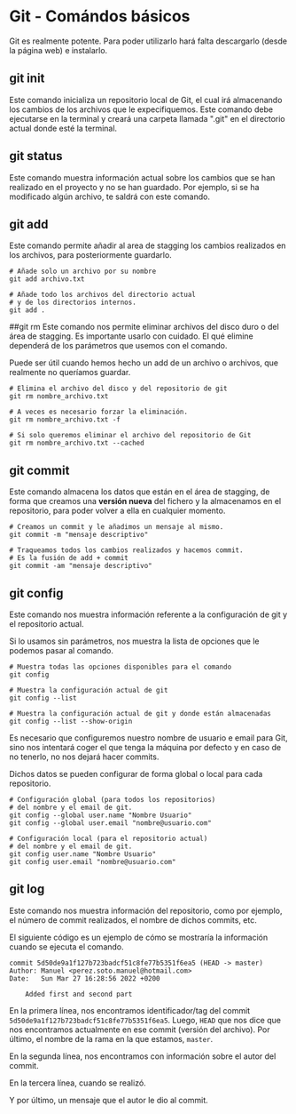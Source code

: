 # Git - Comándos básicos
Git es realmente potente. Para poder utilizarlo hará falta descargarlo (desde la página web) e instalarlo.

## git init
Este comando inicializa un repositorio local de Git, el cual irá almacenando los cambios de los archivos que le expecifiquemos.
Este comando debe ejecutarse en la terminal y creará una carpeta llamada ".git" en el directorio actual donde esté la terminal.

## git status
Este comando muestra información actual sobre los cambios que se han realizado en el proyecto y no se han guardado. Por ejemplo, si se ha modificado algún archivo, te saldrá con este comando.

## git add
Este comando permite añadir al area de stagging los cambios realizados en los archivos, para posteriormente guardarlo.

```shell
# Añade solo un archivo por su nombre
git add archivo.txt

# Añade todo los archivos del directorio actual
# y de los directorios internos.
git add .
```
##git rm
Este comando nos permite eliminar archivos del disco duro o del área de stagging. Es importante usarlo con cuidado. El qué elimine dependerá de los parámetros que usemos con el comando.

Puede ser útil cuando hemos hecho un add de un archivo o archivos, que realmente no queríamos guardar.

```shell
# Elimina el archivo del disco y del repositorio de git
git rm nombre_archivo.txt

# A veces es necesario forzar la eliminación.
git rm nombre_archivo.txt -f

# Si solo queremos eliminar el archivo del repositorio de Git
git rm nombre_archivo.txt --cached
```

## git commit
Este comando almacena los datos que están en el área de stagging, de forma que creamos una **versión nueva** del fichero y la almacenamos en el repositorio, para poder volver a ella en cualquier momento.

``` shell
# Creamos un commit y le añadimos un mensaje al mismo.
git commit -m "mensaje descriptivo"

# Traqueamos todos los cambios realizados y hacemos commit.
# Es la fusión de add + commit
git commit -am "mensaje descriptivo"
```

## git config
Este comando nos muestra información referente a la configuración de git y el repositorio actual.

Si lo usamos sin parámetros, nos muestra la lista de opciones que le podemos pasar al comando.

```shell
# Muestra todas las opciones disponibles para el comando
git config

# Muestra la configuración actual de git 
git config --list

# Muestra la configuración actual de git y donde están almacenadas
git config --list --show-origin
```

Es necesario que configuremos nuestro nombre de usuario e email para Git, sino nos intentará coger el que tenga la máquina por defecto y en caso de no tenerlo, no nos dejará hacer commits.

Dichos datos se pueden configurar de forma global o local para cada repositorio.

```shell
# Configuración global (para todos los repositorios)
# del nombre y el email de git.
git config --global user.name "Nombre Usuario"
git config --global user.email "nombre@usuario.com"

# Configuración local (para el repositorio actual)
# del nombre y el email de git.
git config user.name "Nombre Usuario"
git config user.email "nombre@usuario.com"
```
## git log
Este comando nos muestra información del repositorio, como por ejemplo, el número de commit realizados, el nombre de dichos commits, etc.

El siguiente código es un ejemplo de cómo se mostraría la información cuando se ejecuta el comando.
```shell
commit 5d50de9a1f127b723badcf51c8fe77b5351f6ea5 (HEAD -> master)
Author: Manuel <perez.soto.manuel@hotmail.com>
Date:   Sun Mar 27 16:28:56 2022 +0200

    Added first and second part
```
En la primera línea, nos encontramos identificador/tag del commit `5d50de9a1f127b723badcf51c8fe77b5351f6ea5`. Luego, `HEAD` que nos dice que nos encontramos actualmente en ese commit (versión del archivo). Por último, el nombre de la rama en la que estamos, `master`.

En la segunda línea, nos encontramos con información sobre el autor del commit.

En la tercera línea, cuando se realizó.

Y por último, un mensaje que el autor le dio al commit.

